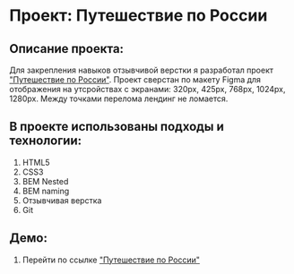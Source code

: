 # Проект: Путешествие по России
## Описание проекта:
Для закрепления навыков отзывчивой верстки я разработал проект ["Путешествие по России"](https://msilkov.github.io/russian-travel/). Проект сверстан по макету Figma для отображения на утсройствах с экранами: 320px, 425px, 768px, 1024px, 1280px. Между точками перелома лендинг не ломается.  

## В проекте использованы подходы и технологии:
1. HTML5
2. CSS3
3. BEM Nested
4. BEM naming
5. Отзывчивая верстка
6. Git 

## Демо:
1. Перейти по ссылке ["Путешествие по России"](https://msilkov.github.io/russian-travel/)







